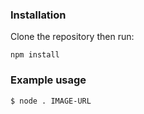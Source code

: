 ### Installation

Clone the repository then run:

```
npm install
```

### Example usage

```
$ node . IMAGE-URL
```

